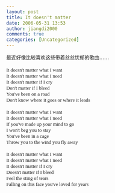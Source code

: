 ```yaml
---
layout: post
title: It doesn't matter
date: 2006-05-31 13:53
author: jiangdi2000
comments: true
categories: [Uncategorized]
---
```

<div id="msgcns!C840C88DA912213B!828" class="bvMsg"><div><font face="Verdana" size="2">最近好像比较喜欢这些带着丝丝忧郁的歌曲……</font></div>
<div><font face="Verdana" size="2"></font> </div>
<div><font face="Verdana" size="2">It doesn't matter what I want<br />It doesn't matter what I need<br />It doesn't matter if I cry<br />Don't matter if I bleed<br />You've been on a road<br />Don't know where it goes or where it leads<br /><br />It doesn't matter what I want<br />It doesn't matter what I need<br />If you've made up your mind to go<br />I won't beg you to stay<br />You've been in a cage<br />Throw you to the wind you fly away<br /><br />It doesn't matter what I want<br />It doesn't matter what I need<br />It doesn't matter if I cry<br />Doesn't matter if I bleed<br />Feel the sting of tears<br />Falling on this face you've loved for years</font><br /></div></div>
